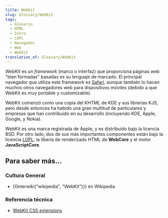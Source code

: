```yaml
---
title: WebKit
slug: Glossary/WebKit
tags:
  - Glosario
  - HTML
  - Intro
  - LGPL
  - Navegador
  - Web
  - WebKit
translation_of: Glossary/WebKit
---
```

_WebKit_ es un _framework_ (marco o interfaz) que proporciona páginas web "bien formadas" basadas es su lenguaje de marcado. El principal navegador que utiliza este framework es [Safari](/es/docs/Glossary/Apple_Safari), aunque también lo hacen muchos otros navegadores web para dispositivos móviles (debido a que WebKit es muy portable y customizable).

WebKit comenzó como una copia del KHTML de KDE y sus librerías KJS, pero desde entonces ha habido una gran multitud de particulares y empresas que han contribuido en su desarrollo (incluyendo KDE, Apple, Google, y Nokia).

WebKit es una marca registrada de Apple, y es distribuido bajo la licencia BSD. Por otro lado, dos de sus más importantes componentes están bajo la licencia [LGPL](/es/docs/Glossary/LGPL): la libería de renderizado HTML de **WebCore** y el motor **JavaScriptCore**.

## Para saber más...

### Cultura General

- {{Interwiki("wikipedia", "WebKit")}} en Wikipedia

### Referencia técnica

- [WebKit CSS extensions](https://developer.mozilla.org/en-US/docs/Web/CSS/Reference/Webkit_Extensions)

